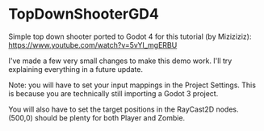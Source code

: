 # TopDownShooterGD4
Simple top down shooter ported to Godot 4 for this tutorial (by Miziziziz): https://www.youtube.com/watch?v=5vYI_mgERBU

I've made a few very small changes to make this demo work. I'll try explaining everything in a future update. 


Note: you will have to set your input mappings in the Project Settings. 
This is because you are technically still importing a Godot 3 project. 

You will also have to set the target positions in the RayCast2D nodes. (500,0) should be plenty for both Player and Zombie. 
